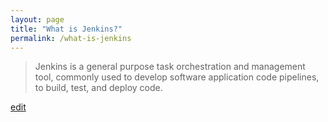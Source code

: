 ```yaml
---
layout: page
title: "What is Jenkins?"
permalink: /what-is-jenkins
---
```


> Jenkins is a general purpose task orchestration and management tool, commonly used to develop software application code pipelines, to build, test, and deploy code.

<p class="edit-term"><a href="https://github.com/and-digital/tech-definitions/blob/master/definitions/deployments/jenkins.md">edit</a></p>

